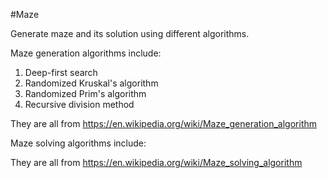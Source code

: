 
#Maze

Generate maze and its solution using different algorithms.

Maze generation algorithms include:

1. Deep-first search
2. Randomized Kruskal's algorithm
3. Randomized Prim's algorithm
4. Recursive division method

They are all from https://en.wikipedia.org/wiki/Maze_generation_algorithm

Maze solving algorithms include:



They are all from https://en.wikipedia.org/wiki/Maze_solving_algorithm
